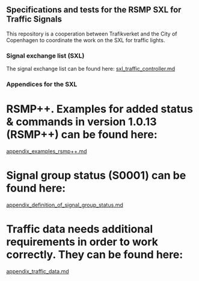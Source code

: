 ## Specifications and tests for the RSMP SXL for Traffic Signals

This repository is a cooperation between Trafikverket and the City of Copenhagen to coordinate the work on the SXL for traffic lights.

### Signal exchange list (SXL)

The signal exchange list can be found here: <a href="sxl_traffic_controller.md">sxl_traffic_controller.md</a>

### Appendices for the SXL

# RSMP++. Examples for added status & commands in version 1.0.13 (RSMP++) can be found here:
  <a href="appendix_examples_rsmp++.md">appendix_examples_rsmp++.md</a>

# Signal group status (S0001) can be found here:
  <a href="appendix_definition_of_signal_group_status.md">appendix_definition_of_signal_group_status.md</a>

# Traffic data needs additional requirements in order to work correctly. They can be found here:
  <a href="appendix_traffic_data.md">appendix_traffic_data.md</a>
